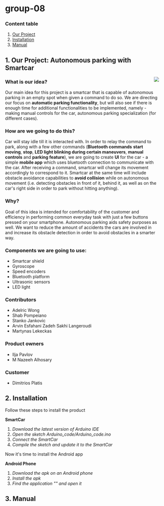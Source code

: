 # group-08

### Content table
1. <a href="#ourproject">Our Project</a>
2. <a href="#installation">Installation</a>
3. <a href="#manual">Manual</a>

## 1. Our Project: Autonomous parking with Smartcar<a id="ourproject"></a>

<img align="right" src="https://media.giphy.com/media/KHcGe1SGuh6sI2tYgy/giphy.gif">

### What is our idea?

Our main idea for this project is a smartcar that is capable of autonomous parking in an empty spot when given a command to do so. We are directing our focus on **automatic parking functionality**, but will also see if there is enough time for additional functionalities to be implemented, namely - making manual controls for the car, autonomous parking specialization (for different cases).



### How are we going to do this?
Car will stay idle till it is interacted with. In order to relay the command to park, along with a few other commands (**Bluetooth commands** **start moving**, **stop**, **LED light blinking during certain maneuvers**, **manual controls** and **parking feature**), we are going to create **UI** for the car - a simple **mobile app** which uses bluetooth connection to communicate with the car. After receiving a command, smartcar will change its movement accordingly to correspond to it. Smartcar at the same time will include obstacle avoidance capabilities to **avoid collision** while on autonomous movement (i.e. detecting obstacles in front of it, behind it, as well as on the car's right side in order to park without hitting anything).

### Why?
Goal of this idea is intended for comfortability of the customer and efficiency in performing common everyday task with just a few buttons pressed on your smartphone. Autonomous parking aids safety purposes as well. We want to reduce the amount of accidents the cars are involved in and increase its obstacle detection in order to avoid obstacles in a smarter way.

### Components we are going to use:
  - Smartcar shield
  - Gyroscope
  - Speed encoders
  - Bluetooth platform
  - Ultrasonic sensors
  - LED light
  
### Contributors
- Adelric Wong
- Shab Pompeiano
- Stanko Jankovic
- Arvin Esfahani Zadeh Sakhi Langeroudi
- Martynas Lekeckas

### Product owners
- Ilja Pavlov
- M Nazeeh Alhosary

### Customer
- Dimitrios Platis

## 2. Installation<a id="installation"></a>

Follow these steps to install the product

**SmartCar**
1. *Download the latest version of Arduino IDE*
2. *Open the sketch Arduino_code/Arduino_code.ino*
3. *Connect the SmartCar*
4. *Compile the sketch and update it to the SmartCar*

Now it's time to install the Android app

**Android Phone**
1. *Download the apk on an Android phone*
2. *Install the apk*
3. *Find the application "" and open it*


## 3. Manual <a id="manual"></a>
